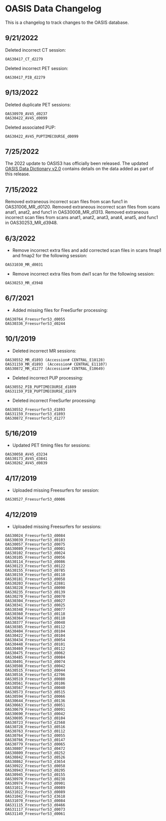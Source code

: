 # OASIS Data Changelog

This is a changelog to track changes to the OASIS database.

## 9/21/2022

Deleted incorrect CT session:
```
OAS30417_CT_d2279
```

Deleted incorrect PET session:
```
OAS30417_PIB_d2279
```

## 9/13/2022

Deleted duplicate PET sessions:
```
OAS30970_AV45_d0237
OAS30422_AV45_d0099
```

Deleted associated PUP:
```
OAS30422_AV45_PUPTIMECOURSE_d0099
```


## 7/25/2022

The 2022 update to OASIS3 has officially been released. The updated [OASIS Data Dictionary v2.0](https://www.oasis-brains.org/files/OASIS-3_Imaging_Data_Dictionary_v2.0.pdf) contains details on the data added as part of this release.


## 7/15/2022

Removed extraneous incorrect scan files from scan func1 in OAS31006_MR_d0120.
Removed extraneous incorrect scan files from scans anat1, anat2, and func1 in OAS30008_MR_d1313.
Removed extraneous incorrect scan files from scans anat1, anat2, anat3, anat4, anat5, and func1 in OAS30253_MR_d3948.


## 6/3/2022

* Remove incorrect extra files and add corrected scan files in scans fmap1 and fmap2 for the following session:
```
OAS31030_MR_d0031
```

* Remove incorrect extra files from dwi1 scan for the following session:
```
OAS30253_MR_d3948
```


## 6/7/2021

* Added missing files for FreeSurfer processing:
```
OAS30764_Freesurfer53_d0055
OAS30336_Freesurfer53_d0244
```

## 10/1/2019

* Deleted incorrect MR sessions:
```
OAS30552_MR_d1893 (Accession# CENTRAL_E10128)
OAS31159_MR_d1893  (Accession# CENTRAL_E11107)
OAS30872_MR_d1277 (Accession# CENTRAL_E10649)
```

* Deleted incorrect PUP processing:
```
OAS30552_PIB_PUPTIMECOURSE_d1889
OAS31159_PIB_PUPTIMECOURSE_d1879
```

* Deleted incorrect FreeSurfer processing:
```
OAS30552_Freesurfer53_d1893
OAS31159_Freesurfer53_d1893
OAS30872_Freesurfer53_d1277
```

## 5/16/2019

* Updated PET timing files for sessions:
```
OAS30058_AV45_d3234
OAS30173_AV45_d3841
OAS30262_AV45_d0839
```


## 4/17/2019

* Uploaded missing Freesurfers for session:

```
OAS30527_Freesurfer53_d0006
```


## 4/12/2019 

* Uploaded missing Freesurfers for sessions:

```
OAS30024_Freesurfer53_d0084
OAS30039_Freesurfer53_d0103
OAS30057_Freesurfer53_d0075
OAS30089_Freesurfer53_d0001
OAS30102_Freesurfer53_d0024
OAS30105_Freesurfer53_d0056
OAS30114_Freesurfer53_d0086
OAS30123_Freesurfer53_d0122
OAS30155_Freesurfer53_d0785
OAS30159_Freesurfer53_d0110
OAS30181_Freesurfer53_d0058
OAS30203_Freesurfer53_d2881
OAS30228_Freesurfer53_d0090
OAS30235_Freesurfer53_d0139
OAS30270_Freesurfer53_d0070
OAS30304_Freesurfer53_d0027
OAS30341_Freesurfer53_d0025
OAS30348_Freesurfer53_d0077
OAS30360_Freesurfer53_d0118
OAS30364_Freesurfer53_d0110
OAS30377_Freesurfer53_d0048
OAS30385_Freesurfer53_d0112
OAS30404_Freesurfer53_d0104
OAS30422_Freesurfer53_d0104
OAS30434_Freesurfer53_d0054
OAS30448_Freesurfer53_d0101
OAS30469_Freesurfer53_d0112
OAS30475_Freesurfer53_d0062
OAS30485_Freesurfer53_d0084
OAS30491_Freesurfer53_d0074
OAS30508_Freesurfer53_d0042
OAS30515_Freesurfer53_d0044
OAS30516_Freesurfer53_d2706
OAS30519_Freesurfer53_d0080
OAS30561_Freesurfer53_d0106
OAS30567_Freesurfer53_d0040
OAS30573_Freesurfer53_d0515
OAS30594_Freesurfer53_d0066
OAS30644_Freesurfer53_d0136
OAS30663_Freesurfer53_d0051
OAS30679_Freesurfer53_d0091
OAS30690_Freesurfer53_d0042
OAS30695_Freesurfer53_d0104
OAS30723_Freesurfer53_d2568
OAS30728_Freesurfer53_d0516
OAS30763_Freesurfer53_d0112
OAS30764_Freesurfer53_d0055
OAS30766_Freesurfer53_d0147
OAS30779_Freesurfer53_d0065
OAS30807_Freesurfer53_d0472
OAS30809_Freesurfer53_d0252
OAS30842_Freesurfer53_d0526
OAS30862_Freesurfer53_d3654
OAS30922_Freesurfer53_d0058
OAS30943_Freesurfer53_d0295
OAS30945_Freesurfer53_d0155
OAS30970_Freesurfer53_d0238
OAS30974_Freesurfer53_d0901
OAS31011_Freesurfer53_d0089
OAS31022_Freesurfer53_d0089
OAS31042_Freesurfer53_d3618
OAS31070_Freesurfer53_d0084
OAS31115_Freesurfer53_d0466
OAS31117_Freesurfer53_d0073
OAS31149_Freesurfer53_d0061
```
